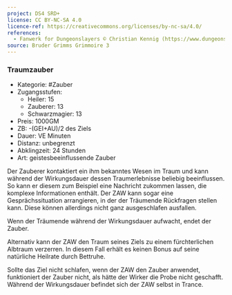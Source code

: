 ```yaml
---
project: DS4 SRD+
license: CC BY-NC-SA 4.0
licence-ref: https://creativecommons.org/licenses/by-nc-sa/4.0/
references: 
  - Fanwerk for Dungeonslayers © Christian Kennig (https://www.dungeonslayers.net/)
source: Bruder Grimms Grimmoire 3
---
```


### Traumzauber

- Kategorie: #Zauber
- Zugangsstufen:
  - Heiler: 15
  - Zauberer: 13
  - Schwarzmagier: 13
- Preis: 1000GM
- ZB: -(GEI+AU)/2 des Ziels
- Dauer: VE Minuten
- Distanz: unbegrenzt
- Abklingzeit: 24 Stunden
- Art: geistesbeeinflussende Zauber

Der Zauberer kontaktiert ein ihm bekanntes Wesen im Traum und kann während der Wirkungsdauer dessen Traumerlebnisse beliebig beeinflussen. So kann er diesem zum Beispiel eine Nachricht zukommen lassen, die komplexe Informationen enthält. Der ZAW kann sogar eine Gesprächssituation arrangieren, in der der Träumende Rückfragen stellen kann. Diese können allerdings nicht ganz ausgeschlafen ausfallen.

Wenn der Träumende während der Wirkungsdauer aufwacht, endet der Zauber.

Alternativ kann der ZAW den Traum seines Ziels zu einem fürchterlichen Albtraum verzerren. In diesem Fall erhält es keinen Bonus auf seine natürliche Heilrate durch Bettruhe.

Sollte das Ziel nicht schlafen, wenn der ZAW den Zauber anwendet, funktioniert der Zauber nicht, als hätte der Wirker die Probe nicht geschafft. Während der Wirkungsdauer befindet sich der ZAW selbst in Trance.

